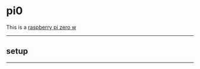 # pi0

This is a [raspberry pi zero w](./reference-device/raspberry-pi-zero-w.md)

---

## setup










---
